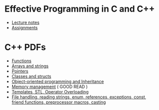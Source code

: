 Effective Programming in C and C++
==================================

* [Lecture notes](http://ocw.mit.edu/courses/electrical-engineering-and-computer-science/6-s096-effective-programming-in-c-and-c-january-iap-2014/lecture-notes/)
* [Assignments](http://ocw.mit.edu/courses/electrical-engineering-and-computer-science/6-s096-effective-programming-in-c-and-c-january-iap-2014/assignments/)

# C++ PDFs
* [Functions](http://ocw.mit.edu/courses/electrical-engineering-and-computer-science/6-096-introduction-to-c-january-iap-2011/lecture-notes/MIT6_096IAP11_lec03.pdf)
* [Arrays and strings](http://ocw.mit.edu/courses/electrical-engineering-and-computer-science/6-096-introduction-to-c-january-iap-2011/lecture-notes/MIT6_096IAP11_lec04.pdf)
* [Pointers](http://ocw.mit.edu/courses/electrical-engineering-and-computer-science/6-096-introduction-to-c-january-iap-2011/lecture-notes/MIT6_096IAP11_lec05.pdf)
* [Classes and structs](http://ocw.mit.edu/courses/electrical-engineering-and-computer-science/6-096-introduction-to-c-january-iap-2011/lecture-notes/MIT6_096IAP11_lec06.pdf)
* [Object-oriented programming and Inheritance](http://ocw.mit.edu/courses/electrical-engineering-and-computer-science/6-096-introduction-to-c-january-iap-2011/lecture-notes/MIT6_096IAP11_lec07.pdf)
* [Memory management](http://ocw.mit.edu/courses/electrical-engineering-and-computer-science/6-096-introduction-to-c-january-iap-2011/lecture-notes/MIT6_096IAP11_lec08.pdf) ( GOOD READ )
* [Templates, STL, Operator Overloading](http://ocw.mit.edu/courses/electrical-engineering-and-computer-science/6-096-introduction-to-c-january-iap-2011/lecture-notes/MIT6_096IAP11_lec09.pdf)
* [File handling, reading strings, enum, references, exceptions, const, friend functions, preprocessor macros, casting](http://ocw.mit.edu/courses/electrical-engineering-and-computer-science/6-096-introduction-to-c-january-iap-2011/lecture-notes/MIT6_096IAP11_lec10.pdf)
